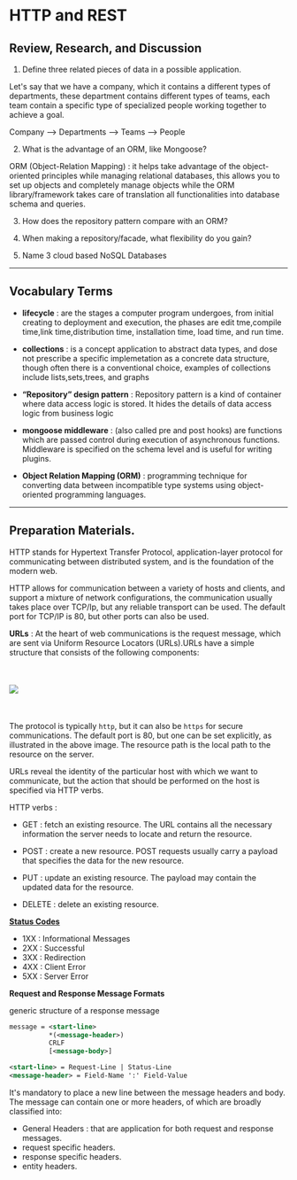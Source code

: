 # HTTP and REST

## Review, Research, and Discussion

1. Define three related pieces of data in a possible application.

Let's say that we have a company, which it contains a different types of departments, these department contains different types of teams, each team contain a specific type of specialized people working together to achieve a goal.

Company --> Departments --> Teams --> People

2. What is the advantage of an ORM, like Mongoose?

ORM (Object-Relation Mapping) : it helps take advantage of the object-oriented principles while managing relational databases, this allows you to set up objects and completely manage objects while the ORM library/framework takes care of translation all functionalities into database schema and queries.

3. How does the repository pattern compare with an ORM?

4. When making a repository/facade, what flexibility do you gain?

5. Name 3 cloud based NoSQL Databases

---

## Vocabulary Terms

- **lifecycle** : are the stages a computer program undergoes, from initial creating to deployment and execution, the phases are edit tme,compile time,link time,distribution time, installation time, load time, and run time.

- **collections** : is a concept application to abstract data types, and dose not prescribe a specific implemetation as a concrete data structure, though often there is a conventional choice, examples of collections include lists,sets,trees, and graphs

- **“Repository” design pattern** : Repository pattern is a kind of container where data access logic is stored. It hides the details of data access logic from business logic

- **mongoose middleware** : (also called pre and post hooks) are functions which are passed control during execution of asynchronous functions. Middleware is specified on the schema level and is useful for writing plugins.

- **Object Relation Mapping (ORM)** : programming technique for converting data between incompatible type systems using object-oriented programming languages.

---

## Preparation Materials.

HTTP stands for Hypertext Transfer Protocol, application-layer protocol for communicating between distributed system, and is the foundation of the modern web.

HTTP allows for communication between a variety of hosts and clients, and support a mixture of network configurations, the communication usually takes place over TCP/Ip, but any reliable transport can be used. The default port for TCP/IP is 80, but other ports can also be used.

**URLs** : At the heart of web communications is the request message, which are sent via Uniform Resource Locators (URLs).URLs have a simple structure that consists of the following components:

<img src="https://cdn.tutsplus.com/net/authors/jeremymcpeak/http1-url-structure.png" style="text-align:center; margin:50px auto; width=50%; display: block"/>

The protocol is typically `http`, but it can also be `https` for secure communications. The default port is 80, but one can be set explicitly, as illustrated in the above image. The resource path is the local path to the resource on the server.

URLs reveal the identity of the particular host with which we want to communicate, but the action that should be performed on the host is specified via HTTP verbs.

HTTP verbs :

- GET : fetch an existing resource. The URL contains all the necessary information the server needs to locate and return the resource.

- POST : create a new resource. POST requests usually carry a payload that specifies the data for the new resource.

- PUT : update an existing resource. The payload may contain the updated data for the resource.

- DELETE : delete an existing resource.

**[Status Codes](https://www.tutorialspoint.com/http/http_status_codes.htm)**

- 1XX : Informational Messages
- 2XX : Successful
- 3XX : Redirection
- 4XX : Client Error
- 5XX : Server Error

**Request and Response Message Formats**

generic structure of a response message

```xml
message = <start-line>
          *(<message-header>)
          CRLF
          [<message-body>]

<start-line> = Request-Line | Status-Line
<message-header> = Field-Name ':' Field-Value
```

It's mandatory to place a new line between the message headers and body. The message can contain one or more headers, of which are broadly classified into:

- General Headers : that are application for both request and response messages.
- request specific headers.
- response specific headers.
- entity headers.
